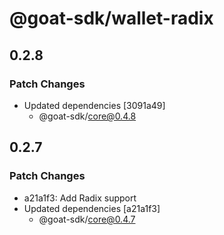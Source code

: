 # @goat-sdk/wallet-radix

## 0.2.8

### Patch Changes

- Updated dependencies [3091a49]
  - @goat-sdk/core@0.4.8

## 0.2.7

### Patch Changes

- a21a1f3: Add Radix support
- Updated dependencies [a21a1f3]
  - @goat-sdk/core@0.4.7
